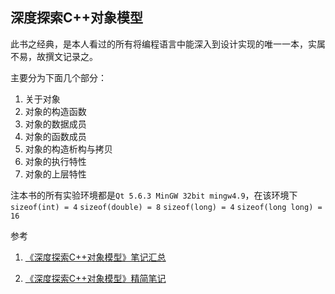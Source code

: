 ## 深度探索C++对象模型

此书之经典，是本人看过的所有将编程语言中能深入到设计实现的唯一一本，实属不易，故撰文记录之。

主要分为下面几个部分：

1. 关于对象
2. 对象的构造函数
3. 对象的数据成员
4. 对象的函数成员
5. 对象的构造析构与拷贝
6. 对象的执行特性
7. 对象的上层特性

注本书的所有实验环境都是`Qt 5.6.3 MinGW 32bit mingw4.9`，在该环境下`sizeof(int) = 4` `sizeof(double) = 8` `sizeof(long) = 4` `sizeof(long long) = 16`

参考
1. [《深度探索C++对象模型》笔记汇总](http://www.roading.org/develop/cpp/%E3%80%8A%E6%B7%B1%E5%BA%A6%E6%8E%A2%E7%B4%A2c%E5%AF%B9%E8%B1%A1%E6%A8%A1%E5%9E%8B%E3%80%8B%E7%AC%94%E8%AE%B0%E6%B1%87%E6%80%BB.html)

2. [《深度探索C++对象模型》精简笔记](https://blog.csdn.net/yang_yulei/article/details/8738802)